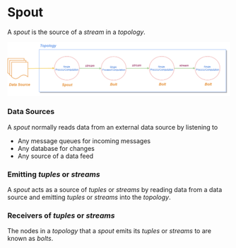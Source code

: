 # Spout

A *spout* is the source of a *stream* in a *topology*.

![](_misc/Spout%20in%20a%20Topology.png)

### Data Sources

A *spout* normally reads data from an external data source by listening to

* Any message queues for incoming messages
* Any database for changes
* Any source of a data feed


### Emitting *tuples* or *streams*

A *spout* acts as a source of *tuples* or *streams* by reading data from a data source and emitting *tuples* or *streams* into the *topology*. 

### Receivers of *tuples* or *streams*

The nodes in a *topology* that a *spout* emits its *tuples* or *streams* to are known as *bolts*.
